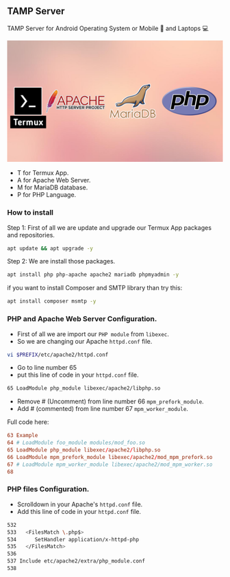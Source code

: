 ## TAMP Server

TAMP Server for Android Operating System or Mobile 📱 and Laptops  💻 

![TAMP](./TAMP.png)

* T for Termux App.
* A for Apache Web Server.
* M for MariaDB database.
* P for PHP Language.

### How to install
Step 1: First of all we are update and upgrade our Termux App packages and repositories.
```bash
apt update && apt upgrade -y
```
Step 2: We are install those packages.
```bash
apt install php php-apache apache2 mariadb phpmyadmin -y
```
if you want to install Composer and SMTP library than try this:
```bash
apt install composer msmtp -y
```

### PHP and Apache Web Server Configuration.
* First of all we are import our `PHP module` from `libexec`.
* So we are changing our Apache `httpd.conf` file.
```bash
vi $PREFIX/etc/apache2/httpd.conf
```
* Go to line number 65
* put this line of code in your `httpd.conf` file.

```bash
65 LoadModule php_module libexec/apache2/libphp.so
```
* Remove # (Uncomment) from line number 66 `mpm_prefork_module`.
* Add # (commented) from line number 67 `mpm_worker_module`.

Full code here:

```conf
63 Example
64 # LoadModule foo_module modules/mod_foo.so
65 LoadModule php_module libexec/apache2/libphp.so
66 LoadModule mpm_prefork_module libexec/apache2/mod_mpm_prefork.so
67 # LoadModule mpm_worker_module libexec/apache2/mod_mpm_worker.so
68
```

### PHP files Configuration.
* Scrolldown in your Apache's `httpd.conf` file.
* Add this line of code in your `httpd.conf` file.

```bash
532
533   <FilesMatch \.php$>
534      SetHandler application/x-httpd-php
535   </FilesMatch>
536
537 Include etc/apache2/extra/php_module.conf
538
```
 
